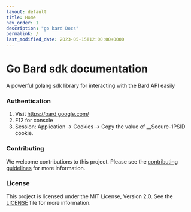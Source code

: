 ```yaml
---
layout: default
title: Home
nav_order: 1
description: "go bard Docs"
permalink: /
last_modified_date: 2023-05-15T12:00:00+0000
---
```


# Go Bard sdk documentation

A powerful golang sdk library for interacting with the Bard API easily

### Authentication

1. Visit https://bard.google.com/
2. F12 for console
3. Session: Application → Cookies → Copy the value of __Secure-1PSID cookie.


### Contributing
We welcome contributions to this project. Please see the [contributing guidelines](https://github.com/Allan-Nava/go-bard/blob/master/CONTRIBUTING.md) for more information.

### License
This project is licensed under the MIT License, Version 2.0. See the [LICENSE](https://github.com/Allan-Nava/go-bard/blob/master/LICENSE) file for more information.

